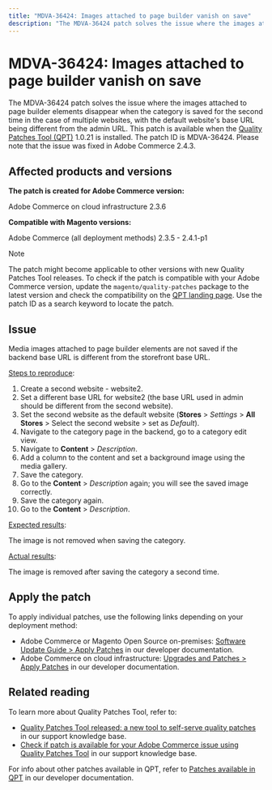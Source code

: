 ```yaml
---
title: "MDVA-36424: Images attached to page builder vanish on save"
description: "The MDVA-36424 patch solves the issue where the images attached to page builder elements disappear when the category is saved for the second time in the case of multiple websites, with the default website's base URL being different from the admin URL. This patch is available when the [Quality Patches Tool (QPT)](/help/announcements/adobe-commerce-announcements/magento-quality-patches-released-new-tool-to-self-serve-quality-patches.md) 1.0.21 is installed. The patch ID is MDVA-36424. Please note that the issue was fixed in Adobe Commerce 2.4.3."
---
```


# MDVA-36424: Images attached to page builder vanish on save

The MDVA-36424 patch solves the issue where the images attached to page builder elements disappear when the category is saved for the second time in the case of multiple websites, with the default website's base URL being different from the admin URL. This patch is available when the [Quality Patches Tool (QPT)](/help/announcements/adobe-commerce-announcements/magento-quality-patches-released-new-tool-to-self-serve-quality-patches.md) 1.0.21 is installed. The patch ID is MDVA-36424. Please note that the issue was fixed in Adobe Commerce 2.4.3.

## Affected products and versions

**The patch is created for Adobe Commerce version:**

Adobe Commerce on cloud infrastructure 2.3.6

**Compatible with Magento versions:**

Adobe Commerce (all deployment methods) 2.3.5 - 2.4.1-p1

>[!NOTE]
>
>The patch might become applicable to other versions with new Quality Patches Tool releases. To check if the patch is compatible with your Adobe Commerce version, update the `magento/quality-patches` package to the latest version and check the compatibility on the [QPT landing page](https://devdocs.magento.com/quality-patches/tool.html#patch-grid). Use the patch ID as a search keyword to locate the patch.

## Issue

Media images attached to page builder elements are not saved if the backend base URL is different from the storefront base URL.

<u>Steps to reproduce</u>:

1. Create a second website - website2.
1. Set a different base URL for website2 (the base URL used in admin should be different from the second website).
1. Set the second website as the default website (**Stores** > *Settings* > **All Stores** > Select the second website > set as *Default*).
1. Navigate to the category page in the backend, go to a category edit view.
1. Navigate to **Content** > *Description*.
1. Add a column to the content and set a background image using the media gallery.
1. Save the category.
1. Go to the **Content** > *Description* again; you will see the saved image correctly.
1. Save the category again.
1. Go to the **Content** > *Description*.

<u>Expected results</u>:

The image is not removed when saving the category.

<u>Actual results</u>:

The image is removed after saving the category a second time.

## Apply the patch

To apply individual patches, use the following links depending on your deployment method:

* Adobe Commerce or Magento Open Source on-premises: [Software Update Guide > Apply Patches](https://devdocs.magento.com/guides/v2.4/comp-mgr/patching/mqp.html) in our developer documentation.
* Adobe Commerce on cloud infrastructure: [Upgrades and Patches > Apply Patches](https://devdocs.magento.com/cloud/project/project-patch.html) in our developer documentation.

## Related reading

To learn more about Quality Patches Tool, refer to:

* [Quality Patches Tool released: a new tool to self-serve quality patches](/help/announcements/adobe-commerce-announcements/magento-quality-patches-released-new-tool-to-self-serve-quality-patches.md) in our support knowledge base.
* [Check if patch is available for your Adobe Commerce issue using Quality Patches Tool](/help/support-tools/patches-available-in-qpt-tool/check-patch-for-magento-issue-with-magento-quality-patches.md) in our support knowledge base.

For info about other patches available in QPT, refer to [Patches available in QPT](https://devdocs.magento.com/quality-patches/tool.html#patch-grid) in our developer documentation.